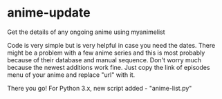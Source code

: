 # anime-update
Get the details of any ongoing anime using myanimelist

Code is very simple but is very helpful in case you need the dates. 
There might be a problem with a few anime series and this is most probably because of their database and manual sequence. Don't worry much because the newest additions work fine.
Just copy the link of episodes menu of your anime and replace "url" with it.

There you go!
For Python 3.x, new script added - "anime-list.py"
